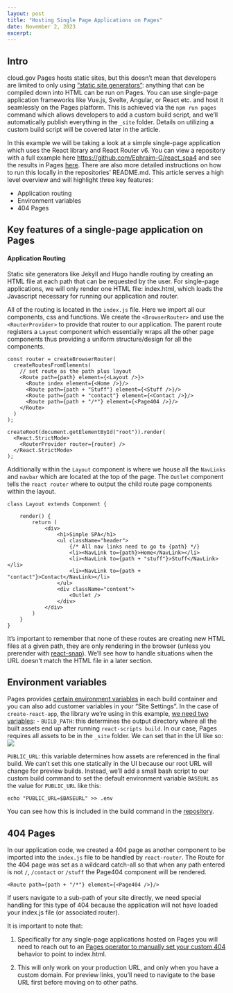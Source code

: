 ```yaml
---
layout: post
title: "Hosting Single Page Applications on Pages"
date: November 2, 2023
excerpt: 
---
```


## Intro

cloud.gov Pages hosts static sites, but this doesn’t mean that developers are limited to only using [“static site generators”](https://jamstack.org/generators/): anything that can be compiled down into HTML can be run on Pages. You can use single-page application frameworks like Vue.js, Svelte, Angular, or React etc. and host it seamlessly on the Pages platform. This is achieved via the `npm run pages` command which allows developers to add a custom build script, and we’ll automatically publish everything in the `_site` folder. Details on utilizing a custom build script will be covered later in the article.  

In this example we will be taking a look at a simple single-page application which uses the React library and React Router v6. You can view a repository with a full example here <https://github.com/Ephraim-G/react_spa4> and see the results in Pages [here](https://federalist-01aa8660-8aca-452d-a270-5e58ffa18645.sites.pages.cloud.gov/site/ephraim-g/react_spa4/). There are also more detailed instructions on how to run this locally in the repositories’ README.md. This article serves a high level overview and will highlight three key features:

* Application routing
* Environment variables
* 404 Pages

## Key features of a single-page application on Pages

#### Application Routing

Static site generators like Jekyll and Hugo handle routing by creating an HTML file at each path that can be requested by the user. For single-page applications, we will only render one HTML file: index.html, which loads the Javascript necessary for running our application and router.

All of the routing is located in the `index.js` file. Here we import all our components, css and functions. We create the `<BrowserRouter>` and use the `<RouterProvider>` to provide that router to our application. The parent route registers a `Layout` component which essentially wraps all the other page components thus providing a uniform structure/design for all the components.

```
const router = createBrowserRouter(
  createRoutesFromElements(
    // set route as the path plus layout
    <Route path={path} element={<Layout />}>
      <Route index element={<Home />}/>
      <Route path={path + "Stuff"} element={<Stuff />}/>
      <Route path={path + "contact"} element={<Contact />}/>
      <Route path={path + "/*"} element={<Page404 />}/>
    </Route>
  )
);

createRoot(document.getElementById("root")).render(
  <React.StrictMode>
    <RouterProvider router={router} />
  </React.StrictMode>
);

```



Additionally within the `Layout` component is where we house all the `NavLinks` and `navbar` which are located at the top of the page. The `Outlet` component tells the `react router` where to output the child route page components within the layout. 

```
class Layout extends Component {

    render() {
        return (
            <div>
                <h1>Simple SPA</h1>
                <ul className="header">
                    {/* All nav links need to go to {path} */}
                    <li><NavLink to={path}>Home</NavLink></li>
                    <li><NavLink to={path + "stuff"}>Stuff</NavLink></li>
                    <li><NavLink to={path + "contact"}>Contact</NavLink></li>
                </ul>
                <div className="content">
                    <Outlet />
                </div>
            </div>
        )
    }
}

```

It’s important to remember that none of these routes are creating new HTML files at a given path, they are only rendering in the browser (unless you prerender with [react-snap](https://github.com/stereobooster/react-snap)). We’ll see how to handle situations when the URL doesn’t match the HTML file in a later section.

## Environment variables

Pages provides [certain environment variables](https://cloud.gov/pages/documentation/env-vars-on-pages-builds/) in each build container and you can also add customer variables in your “Site Settings”. In the case of `create-react-app`, the library we’re using in this example, [we need two variables](https://create-react-app.dev/docs/advanced-configuration/):
    - `BUILD_PATH`: this determines the output directory where all the built assets end up after running `react-scripts build`. In our case, Pages requires all assets to be in the `_site` folder. We can set that in the UI like so:
<img src="{{ site.baseurl }}/assets/images/pages/env_var.png"/>

`PUBLIC_URL`: this variable determines how assets are referenced in the final build. We can’t set this one statically in the UI because our root URL will change for preview builds. Instead, we’ll add a small bash script to our custom build command to set the default environment variable `BASEURL` as the value for `PUBLIC_URL` like this:

```
echo "PUBLIC_URL=$BASEURL" >> .env
```
	
  You can see how this is included in the build command in the [repository](https://github.com/Ephraim-G/react_spa4/blob/main/build.sh#L3C32-L3C32). 





## 404 Pages

In our application code, we created a 404 page as another component to be imported into the `index.js` file to be handled by `react-router`. The Route for the 404 page was set as a wildcard catch-all so that when any path entered is not `/`, `/contact` or `/stuff` the Page404 component will be rendered. 

```
<Route path={path + "/*"} element={<Page404 />}/>
```

If users navigate to a sub-path of your site directly, we need special handling for this type of 404 because the application will not have loaded your index.js file (or associated router). 

It is important to note that:

1. Specifically for any single-page applications hosted on Pages you will need to reach out to an [Pages operator to manually set your custom 404](https://cloud.gov/pages/documentation/customization/#custom-domain-404-page) behavior to point to index.html.

2. This will only work on your production URL, and only when you have a custom domain. For preview links, you’ll need to navigate to the base URL first before moving on to other paths.
